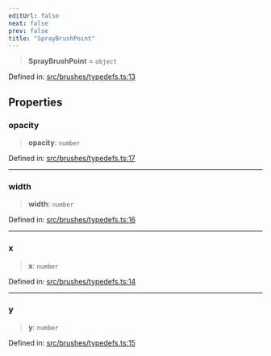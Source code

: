 ```yaml
---
editUrl: false
next: false
prev: false
title: "SprayBrushPoint"
---
```


> **SprayBrushPoint** = `object`

Defined in: [src/brushes/typedefs.ts:13](https://github.com/fabricjs/fabric.js/blob/977f797255d8c56b5b68360b0d45bed33697d2e8/src/brushes/typedefs.ts#L13)

## Properties

### opacity

> **opacity**: `number`

Defined in: [src/brushes/typedefs.ts:17](https://github.com/fabricjs/fabric.js/blob/977f797255d8c56b5b68360b0d45bed33697d2e8/src/brushes/typedefs.ts#L17)

***

### width

> **width**: `number`

Defined in: [src/brushes/typedefs.ts:16](https://github.com/fabricjs/fabric.js/blob/977f797255d8c56b5b68360b0d45bed33697d2e8/src/brushes/typedefs.ts#L16)

***

### x

> **x**: `number`

Defined in: [src/brushes/typedefs.ts:14](https://github.com/fabricjs/fabric.js/blob/977f797255d8c56b5b68360b0d45bed33697d2e8/src/brushes/typedefs.ts#L14)

***

### y

> **y**: `number`

Defined in: [src/brushes/typedefs.ts:15](https://github.com/fabricjs/fabric.js/blob/977f797255d8c56b5b68360b0d45bed33697d2e8/src/brushes/typedefs.ts#L15)
